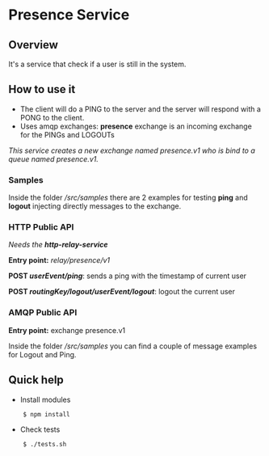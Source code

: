 Presence Service
================

## Overview

It's a service that check if a user is still in the system.

## How to use it

* The client will do a PING to the server and the server will respond with a PONG to the client.
* Uses amqp exchanges: 
   **presence** exchange is an incoming exchange for the PINGs and LOGOUTs 
   
*This service creates a new exchange named presence.v1 who is bind to a queue named presence.v1.*

### Samples

Inside the folder */src/samples* there are 2 examples for testing **ping** and **logout** injecting directly messages to the exchange.

### HTTP Public API

*Needs the **http-relay-service***

**Entry point:** *relay/presence/v1*

**POST *userEvent/ping***: sends a ping with the timestamp of current user 

**POST *routingKey/logout/userEvent/logout***: logout the current user 

### AMQP Public API

**Entry point:** exchange presence.v1

Inside the folder */src/samples* you can find a couple of message examples for Logout and Ping. 

## Quick help

* Install modules

```bash
    $ npm install
```

* Check tests

```bash
    $ ./tests.sh
```
